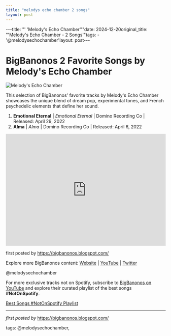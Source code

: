 ```yaml
---
title: "melodys echo chamber 2 songs"
layout: post
---
```

---title: "' 'Melody's Echo Chamber''"date: 2024-12-20original_title: "'Melody's Echo Chamber - 2 Songs'"tags:  - '@melodysechochamber'layout: post---<h1>BigBanonos 2 Favorite Songs by Melody's Echo Chamber</h1><img src="https://assets.vogue.com/photos/5891f1aeb4a4bd466012ad63/master/pass/img-melodysechochamberjpg_172313341491.jpg" alt="Melody's Echo Chamber"> <p>This selection of BigBanonos' favorite tracks by Melody's Echo Chamber showcases the unique blend of dream pop, experimental tones, and French psychedelic elements that define her sound.</p> <ol> <li><strong>Emotional Eternal</strong> | <em>Emotional Eternal</em> | Domino Recording Co | Released: April 29, 2022</li> <li><strong>Alma</strong> | <em>Alma</em> | Domino Recording Co | Released: April 6, 2022</li></ol> <div> <iframe src="https://open.spotify.com/embed/playlist/2ARNFMmECGEWgEs3qQ7wsQ?utm_source=generator" width="100%" height="352" frameborder="0" allow="autoplay; clipboard-write; encrypted-media; fullscreen; picture-in-picture" loading="lazy" allowfullscreen></iframe></div> <p>first posted by <a href="https://bigbanonos.blogspot.com/">https://bigbanonos.blogspot.com/</a></p> <div> <p>Explore more BigBanonos content: <a href="https://bigbanonos.blogspot.com/">Website</a> | <a href="https://www.youtube.com/@BigBanonos">YouTube</a> | <a href="https://x.com/bigbanonos">Twitter</a></p></div> <!-- Tags --><p>@melodysechochamber</p><!--Subscribe and Playlist Links--><div>    <p>For more exclusive tracks not on Spotify, subscribe to <a href="https://www.youtube.com/@BigBanonos" target="_blank">BigBanonos on YouTube</a> and explore their curated playlist of the best songs <strong>#NotOnSpotify</strong>.</p>    <p><a href="https://www.youtube.com/playlist?list=PLtuNtuTatqI0kFahUCbtbfenC_ET5O_tr" target="_blank">Best Songs #NotOnSpotify Playlist<br /></a></p></div><hr /><p><em>first posted by</em> <a href="https://bigbanonos.blogspot.com/" rel="noopener" target="_new">https://bigbanonos.blogspot.com/</a></p><p>tags: @melodysechochamber,</p>